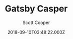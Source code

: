 ---
title: Gatsby Casper
github: https://github.com/scttcper/gatsby-casper
demo: https://gatsby-casper.netlify.app/
author: Scott Cooper
ssg:
  - Gatsby
cms:
  - Ghost
date: 2018-09-10T03:48:22.000Z
description: A Casper 2 blog starter for Gatsby
draft: true
publish_date: '2018-09-10T03:48:22Z'
update_date: '2022-09-14T03:56:21Z'
github_star: 455
github_fork: 180
---